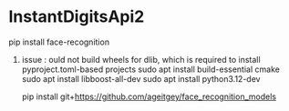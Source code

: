 # InstantDigitsApi2

pip install face-recognition
1. issue : ould not build wheels for dlib, which is required to install pyproject.toml-based projects
    sudo apt install build-essential cmake
    sudo apt install libboost-all-dev
    sudo apt install python3.12-dev

    pip install git+https://github.com/ageitgey/face_recognition_models


